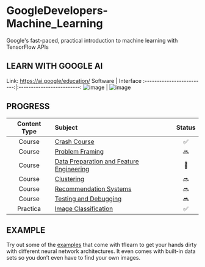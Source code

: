 # GoogleDevelopers-Machine_Learning
Google's fast-paced, practical introduction to machine learning with TensorFlow APIs

LEARN WITH GOOGLE AI
---
Link: https://ai.google/education/
Software             |  Interface
:-------------------------:|:-------------------------:
![image](https://user-images.githubusercontent.com/76621210/122167611-caae0b80-cead-11eb-9e08-28c6027bd8e8.png)  |  ![image](https://user-images.githubusercontent.com/76621210/122167530-b36f1e00-cead-11eb-853e-b97e7609b083.png)

PROGRESS
---
| Content Type | Subject                                                                                              | Status |
|:------------:|:-----------------------------------------------------------------------------------------------------|:------:|
| Course       | [Crash Course](https://developers.google.com/machine-learning/crash-course/ml-intro)                 | ✅     |
| Course       | [Problem Framing](https://developers.google.com/machine-learning/problem-framing)                    | 🔜     |
| Course       | [Data Preparation and Feature Engineering](https://developers.google.com/machine-learning/data-prep) | 📝     |
| Course       | [Clustering](https://developers.google.com/machine-learning/clustering)                              | 🔜     |
| Course       | [Recommendation Systems](https://developers.google.com/machine-learning/recommendation)              | 🔜     |
| Course       | [Testing and Debugging](https://developers.google.com/machine-learning/testing-debugging)            | 🔜     |
| Practica     | [Image Classification](https://developers.google.com/machine-learning/practica/image-classification) | ✅     |

EXAMPLE
---
Try out some of the [examples](../../../tflearn/tree/master/examples) that come with tflearn to get your hands dirty with different neural network architectures. It even comes with built-in data sets so you don’t even have to find your own images.
